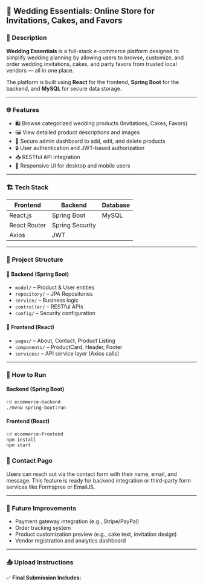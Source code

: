 ## 💍 Wedding Essentials: Online Store for Invitations, Cakes, and Favors

### 📌 Description

**Wedding Essentials** is a full-stack e-commerce platform designed to simplify wedding planning by allowing users to browse, customize, and order wedding invitations, cakes, and party favors from trusted local vendors — all in one place.

The platform is built using **React** for the frontend, **Spring Boot** for the backend, and **MySQL** for secure data storage.

---

### 🌐 Features

* 🛍️ Browse categorized wedding products (Invitations, Cakes, Favors)
* 🖼️ View detailed product descriptions and images
* 🧾 Secure admin dashboard to add, edit, and delete products
* 🔒 User authentication and JWT-based authorization
* 📥 RESTful API integration
* 📱 Responsive UI for desktop and mobile users

---

### 🏗️ Tech Stack

| Frontend     | Backend         | Database |
| ------------ | --------------- | -------- |
| React.js     | Spring Boot     | MySQL    |
| React Router | Spring Security |          |
| Axios        | JWT             |          |

---

### 📁 Project Structure

#### 🔹 Backend (Spring Boot)

* `model/` – Product & User entities
* `repository/` – JPA Repositories
* `service/` – Business logic
* `controller/` – RESTful APIs
* `config/` – Security configuration

#### 🔹 Frontend (React)

* `pages/` – About, Contact, Product Listing
* `components/` – ProductCard, Header, Footer
* `services/` – API service layer (Axios calls)

---

### 🚀 How to Run

#### Backend (Spring Boot)

```bash
cd ecommerce-backend
./mvnw spring-boot:run
```

#### Frontend (React)

```bash
cd ecommerce-frontend
npm install
npm start
```


### 📩 Contact Page

Users can reach out via the contact form with their name, email, and message. This feature is ready for backend integration or third-party form services like Formspree or EmailJS.

---

### 🧩 Future Improvements

* Payment gateway integration (e.g., Stripe/PayPal)
* Order tracking system
* Product customization preview (e.g., cake text, invitation design)
* Vendor registration and analytics dashboard

---

### 📤 Upload Instructions

✅ **Final Submission Includes:**




